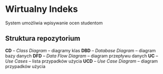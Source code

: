 Wirtualny Indeks
================
System umożliwia wpisywanie ocen studentom

Struktura repozytorium
----------------------
**CD** – *Class Diagram* – diagramy klas
**DBD** – *Database Diagram* – diagram bazy danych
**DFD** – *Data Flow Diagram* – diagram przepływu danych
**UC** – *Use Cases* – lista przypadków użycia
**UCD** – *Use Case Diagram* – diagram przypadków użycia

